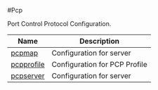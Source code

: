 #Pcp

Port Control Protocol Configuration.


<table><thead><tr><th>Name</th><th>Description</th></tr></thead><tbody><tr><td><a href=".././pcpmap/pcpmap/">pcpmap</a></td><td>Configuration for server</td></tr><tr><td><a href=".././pcpprofile/pcpprofile/">pcpprofile</a></td><td>Configuration for PCP Profile</td></tr><tr><td><a href=".././pcpserver/pcpserver/">pcpserver</a></td><td>Configuration for server</td></tr></tbody></table>
